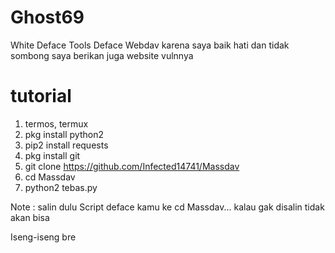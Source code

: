 # Ghost69
White Deface
Tools Deface Webdav
karena saya baik hati dan tidak sombong
saya berikan juga website vulnnya

# tutorial
1. termos, termux
2. pkg install python2
3. pip2 install requests
4. pkg install git
5. git clone https://github.com/Infected14741/Massdav
6. cd Massdav
7. python2 tebas.py

Note : salin dulu Script deface kamu ke cd Massdav...
       kalau gak disalin tidak akan bisa

Iseng-iseng bre
